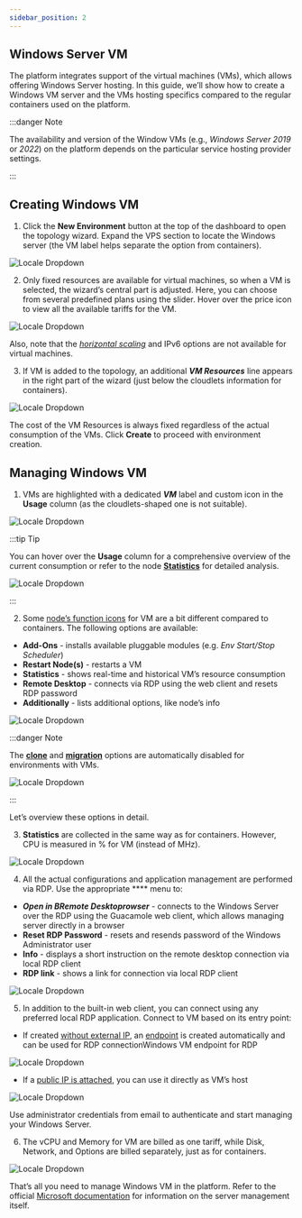 ```yaml
---
sidebar_position: 2
---
```


## Windows Server VM

The platform integrates support of the virtual machines (VMs), which allows offering Windows Server hosting. In this guide, we’ll show how to create a Windows VM server and the VMs hosting specifics compared to the regular containers used on the platform.

:::danger Note

The availability and version of the Window VMs (e.g., _Windows Server 2019_ or _2022_) on the platform depends on the particular service hosting provider settings.

:::

## Creating Windows VM

1. Click the **New Environment** button at the top of the dashboard to open the topology wizard. Expand the VPS section to locate the Windows server (the VM label helps separate the option from containers).

<div style={{
    display:'flex',
    justifyContent: 'center',
    margin: '0 0 1rem 0'
}}>

![Locale Dropdown](./img/WindowsServerVM/01-windows-vm-topology-wizard.png)

</div>

2. Only fixed resources are available for virtual machines, so when a VM is selected, the wizard’s central part is adjusted. Here, you can choose from several predefined plans using the slider. Hover over the price icon to view all the available tariffs for the VM.

<div style={{
    display:'flex',
    justifyContent: 'center',
    margin: '0 0 1rem 0'
}}>

![Locale Dropdown](./img/WindowsServerVM/02-windows-vm-resource-plans.png)

</div>

Also, note that the _[horizontal scaling](/docs/ApplicationSetting/Scaling%20And%20Clustering/Horizontal%20Scaling)_ and IPv6 options are not available for virtual machines.

3. If VM is added to the topology, an additional **_VM Resources_** line appears in the right part of the wizard (just below the cloudlets information for containers).

<div style={{
    display:'flex',
    justifyContent: 'center',
    margin: '0 0 1rem 0'
}}>

![Locale Dropdown](./img/WindowsServerVM/03-vm-resources-and-cost.png)

</div>

The cost of the VM Resources is always fixed regardless of the actual consumption of the VMs. Click **Create** to proceed with environment creation.

## Managing Windows VM

1. VMs are highlighted with a dedicated **_VM_** label and custom icon in the **Usage** column (as the cloudlets-shaped one is not suitable).

<div style={{
    display:'flex',
    justifyContent: 'center',
    margin: '0 0 1rem 0'
}}>

![Locale Dropdown](./img/WindowsServerVM/04-vm-label-and-resources-icon.png)

</div>

:::tip Tip

You can hover over the **Usage** column for a comprehensive overview of the current consumption or refer to the node **[Statistics](/docs/ApplicationSetting/Built-in%20Monitoring/Statistics)** for detailed analysis.

<div style={{
    display:'flex',
    justifyContent: 'center',
    margin: '0 0 1rem 0'
}}>

![Locale Dropdown](./img/WindowsServerVM/05-vm-current-resource-consumption.png)

</div>

:::

2. Some [node’s function icons](/docs/QuickStart/Dashboard%20Guide#function-icons-for-each-instance) for VM are a bit different compared to containers. The following options are available:

- **Add-Ons** - installs available pluggable modules (e.g. _Env Start/Stop Scheduler_)
- **Restart Node(s)** - restarts a VM
- **Statistics** - shows real-time and historical VM’s resource consumption
- **Remote Desktop** - connects via RDP using the web client and resets RDP password
- **Additionally** - lists additional options, like node’s info

<div style={{
    display:'flex',
    justifyContent: 'center',
    margin: '0 0 1rem 0'
}}>

![Locale Dropdown](./img/WindowsServerVM/06-vm-function-icons.png)

</div>

:::danger Note

The **[clone](/docs/EnvironmentManagement/Cloning%20Environment)** and **[migration](/docs/EnvironmentManagement/Environment%20Regions/Migration%20between%20Regions)** options are automatically disabled for environments with VMs.

<div style={{
    display:'flex',
    justifyContent: 'center',
    margin: '0 0 1rem 0'
}}>

![Locale Dropdown](./img/WindowsServerVM/07-vm-clone-disabled.png)

</div>

:::

Let’s overview these options in detail.

3. **Statistics** are collected in the same way as for containers. However, CPU is measured in % for VM (instead of MHz).

<div style={{
    display:'flex',
    justifyContent: 'center',
    margin: '0 0 1rem 0'
}}>

![Locale Dropdown](./img/WindowsServerVM/08-vm-statistics-monitoring.png)

</div>

4. All the actual configurations and application management are performed via RDP. Use the appropriate \*\*\*\* menu to:

- **_Open in BRemote Desktoprowser_** - connects to the Windows Server over the RDP using the Guacamole web client, which allows managing server directly in a browser
- **Reset RDP Password** - resets and resends password of the Windows Administrator user
- **Info** - displays a short instruction on the remote desktop connection via local RDP client
- **RDP link** - shows a link for connection via local RDP client

<div style={{
    display:'flex',
    justifyContent: 'center',
    margin: '0 0 1rem 0'
}}>

![Locale Dropdown](./img/WindowsServerVM/09-vm-node-remote-desktop-options.png)

</div>

5. In addition to the built-in web client, you can connect using any preferred local RDP application. Connect to VM based on its entry point:

- If created <u>without external IP</u>, an [endpoint](/docs/ApplicationSetting/External%20Access%20To%20Applications/Endpoints) is created automatically and can be used for RDP connectionWindows VM endpoint for RDP

<div style={{
    display:'flex',
    justifyContent: 'center',
    margin: '0 0 1rem 0'
}}>

![Locale Dropdown](./img/WindowsServerVM/10-windows-vm-endpoint-for-rdp.png)

</div>

- If a <u>public IP is attached</u>, you can use it directly as VM’s host

<div style={{
    display:'flex',
    justifyContent: 'center',
    margin: '0 0 1rem 0'
}}>

![Locale Dropdown](./img/WindowsServerVM/11-windows-vm-remote-desktop-connection.png)

</div>

Use administrator credentials from email to authenticate and start managing your Windows Server.

6. The vCPU and Memory for VM are billed as one tariff, while Disk, Network, and Options are billed separately, just as for containers.

<div style={{
    display:'flex',
    justifyContent: 'center',
    margin: '0 0 1rem 0'
}}>

![Locale Dropdown](./img/WindowsServerVM/12-windows-vm-billing-history.png)

</div>

That’s all you need to manage Windows VM in the platform. Refer to the official [Microsoft documentation](https://learn.microsoft.com/en-us/windows-server/) for information on the server management itself.
